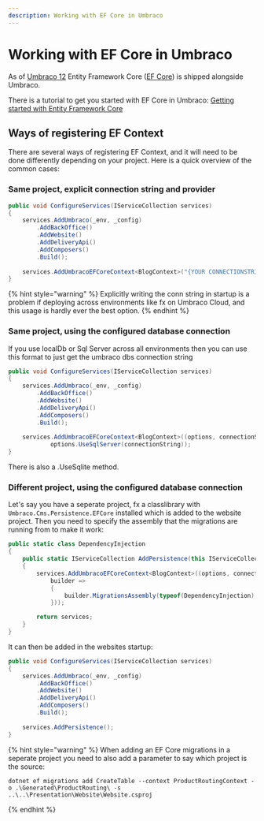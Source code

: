 ```yaml
---
description: Working with EF Core in Umbraco
---
```


# Working with EF Core in Umbraco

As of [Umbraco 12](https://umbraco.com/blog/umbraco-12-release/#entity) Entity Framework Core ([EF Core](https://learn.microsoft.com/en-us/ef/core/)) is shipped alongside Umbraco.

There is a tutorial to get you started with EF Core in Umbraco: [Getting started with Entity Framework Core](../../tutorials/getting-started-with-entity-framework-core.md)

## Ways of registering EF Context

There are several ways of registering EF Context, and it will need to be done differently depending on your project. Here is a quick overview of the common cases:

### Same project, explicit connection string and provider

```csharp
public void ConfigureServices(IServiceCollection services)
{
    services.AddUmbraco(_env, _config)
        .AddBackOffice()
        .AddWebsite()
        .AddDeliveryApi()
        .AddComposers()
        .Build();
        
    services.AddUmbracoEFCoreContext<BlogContext>("{YOUR CONNECTIONSTRING HERE}", "{YOUR PROVIDER NAME HERE}");
}
```

{% hint style="warning" %}
Explicitly writing the conn string in startup is a problem if deploying across environments like fx on Umbraco Cloud, and this usage is hardly ever the best option.
{% endhint %}

### Same project, using the configured database connection

If you use localDb or Sql Server across all environments then you can use this format to just get the umbraco dbs connection string

```csharp
public void ConfigureServices(IServiceCollection services)
{
    services.AddUmbraco(_env, _config)
        .AddBackOffice()
        .AddWebsite()
        .AddDeliveryApi()
        .AddComposers()
        .Build();
        
    services.AddUmbracoEFCoreContext<BlogContext>((options, connectionString, providerName) =>
            options.UseSqlServer(connectionString));
}
```

There is also a .UseSqlite method.

### Different project, using the configured database connection

Let's say you have a seperate project, fx a classlibrary with `Umbraco.Cms.Persistence.EFCore` installed which is added to the website project. Then you need to specify the assembly that the migrations are running from to make it work:

```csharp
public static class DependencyInjection
{
    public static IServiceCollection AddPersistence(this IServiceCollection services)
    {
        services.AddUmbracoEFCoreContext<BlogContext>((options, connectionString, providerName) => options.UseSqlServer(connectionString,
            builder =>
            {
                builder.MigrationsAssembly(typeof(DependencyInjection).Assembly.GetName().FullName);
            }));

        return services;
    } 
}
```

It can then be added in the websites startup:

```csharp
public void ConfigureServices(IServiceCollection services)
{
    services.AddUmbraco(_env, _config)
        .AddBackOffice()
        .AddWebsite()
        .AddDeliveryApi()
        .AddComposers()
        .Build();
        
    services.AddPersistence();
}
```

{% hint style="warning" %}
When adding an EF Core migrations in a seperate project you need to also add a parameter to say which project is the source:
```
dotnet ef migrations add CreateTable --context ProductRoutingContext -o .\Generated\ProductRouting\ -s ..\..\Presentation\Website\Website.csproj
```
{% endhint %}